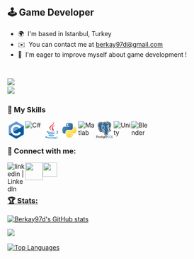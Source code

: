 ## 🕹️ Game Developer

* 🌍  I'm based in Istanbul, Turkey
* ✉️  You can contact me at [berkay97d@gmail.com](mailto:berkay97d@gmail.com)
* 🧠  I'm eager to improve myself about game development !
<br/>

<a href="https://www.github.com/Berkay97d" target="_blank" rel="noreferrer"><img
src="https://img.shields.io/github/followers/Berkay97d?logo=github&style=for-the-badge&color=10b981&labelColor=171717" /></a>
<br/>
![](https://komarev.com/ghpvc/?username=Berkay97d)


### 🔧 My Skills

<img align="left" alt="C" width="40px" src="https://raw.githubusercontent.com/devicons/devicon/master/icons/c/c-original.svg" />
<img align="left" alt="C#" width="40px" src="https://seeklogo.com/images/C/c-sharp-c-logo-02F17714BA-seeklogo.com.png" />
<img align="left" alt="Java" width="40px" src="https://raw.githubusercontent.com/devicons/devicon/master/icons/java/java-original.svg" />
<img align="left" alt="Python" width="40px" src="https://raw.githubusercontent.com/devicons/devicon/master/icons/python/python-original.svg" />
<img align="left" alt="Matlab" width="40px" src="https://upload.wikimedia.org/wikipedia/commons/2/21/Matlab_Logo.png" />
<img align="left" alt="SQL" width="40px" src="https://raw.githubusercontent.com/devicons/devicon/master/icons/postgresql/postgresql-original-wordmark.svg" />
<img align="left" alt="Unity" width="40px" src="https://preview.redd.it/tu3gt6ysfxq71.png?auto=webp&s=10ab55d9dc09e7ed6ea59bd5916800a5272d5969" />
<img align="left" alt="Blender" width="40px" src="https://upload.wikimedia.org/wikipedia/commons/thumb/0/0c/Blender_logo_no_text.svg/2503px-Blender_logo_no_text.svg.png" />

<br/>
<br/>

### 📩 Connect with me:

[<img align="left" alt="linkedin | LinkedIn" width="40px" src="https://upload.wikimedia.org/wikipedia/commons/thumb/c/ca/LinkedIn_logo_initials.png/640px-LinkedIn_logo_initials.png" />][linkedin]
[<img align="left" height="40px" width="40px" src="https://static-00.iconduck.com/assets.00/itch-io-icon-512x512-wwio9bi8.png" />][itchio]
<p align="left"> <a href="https://discord.com/users/Berkay#5458" target="_blank" rel="noreferrer"><img src="https://raw.githubusercontent.com/danielcranney/readme-generator/main/public/icons/socials/discord.svg" width="32" height="32" />
  
[linkedin]: https://www.linkedin.com/in/berkay-dindar/
[itchio]: https://berkaydindar.itch.io/

  
<br/>
<br/>

### 🏆 Stats:

<a href="http://www.github.com/Berkay97d"><img src="https://github-readme-stats.vercel.app/api?username=Berkay97d&show_icons=true&hide=&count_private=true&title_color=ef4444&text_color=ffffff&icon_color=10b981&bg_color=171717&hide_border=true&show_icons=true" alt="Berkay97d's GitHub stats" /></a>

<a href="http://www.github.com/Berkay97d"><img src="https://github-readme-streak-stats.herokuapp.com/?user=Berkay97d&stroke=ffffff&background=171717&ring=ef4444&fire=ef4444&currStreakNum=ffffff&currStreakLabel=ef4444&sideNums=ffffff&sideLabels=ffffff&dates=ffffff&hide_border=true" /></a>

<!-- error
<a href="http://www.github.com/Berkay97d"><img src="https://activity-graph.herokuapp.com/graph?username=Berkay97d&bg_color=171717&color=ffffff&line=10b981&point=ffffff&area_color=171717&area=true&hide_border=true&custom_title=GitHub%20Commits%20Graph" alt="GitHub Commits Graph" /></a>
-->

<a href="https://github.com/Berkay97d" align="left"><img src="https://github-readme-stats.vercel.app/api/top-langs/?username=Berkay97d&theme=dracula&hide=shaderlab,hlsl&langs_count=10&title_color=ef4444&text_color=ffffff&icon_color=10b981&bg_color=171717&hide_border=true&locale=en&custom_title=Top%20%Languages" alt="Top Languages" /></a>
